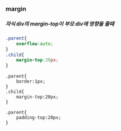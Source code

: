 ### margin

##### 자식 div의 margin-top이 부모 div에 영향을  줄때

```css
.parent{
	overflow:auto;
}
.child{
    margin-top:20px;
}
```

```
.parent{
	border:1px;
}
.child{
    margin-top:20px;
}
```

```
.parent{
	padding-top:20px;
}

```

